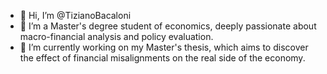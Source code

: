 - 👋 Hi, I’m @TizianoBacaloni
- 👀 I’m a Master's degree student of economics, deeply passionate about macro-financial analysis and policy evaluation.
- 🌱 I’m currently working on my Master's thesis, which aims to discover the effect of financial misalignments on the real side of the economy.
<!---
TizianoBacaloni/TizianoBacaloni is a ✨ special ✨ repository because its `README.md` (this file) appears on your GitHub profile.
You can click the Preview link to take a look at your changes.
--->
